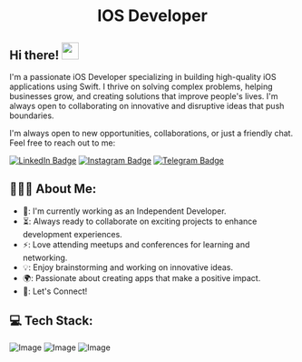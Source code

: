 <h1 align="center">IOS Developer</h1>

## Hi there! <img src="https://raw.githubusercontent.com/aemmadi/aemmadi/master/wave.gif" width="30px">

I'm a passionate iOS Developer specializing in building high-quality iOS applications using Swift. I thrive on solving complex problems, helping businesses grow, and creating solutions that improve people's lives. I'm always open to collaborating on innovative and disruptive ideas that push boundaries. </br>

I'm always open to new opportunities, collaborations, or just a friendly chat. Feel free to reach out to me:

[![LinkedIn Badge](https://img.shields.io/badge/-giyos_khaitov-blue?style=flat-square&logo=linkedin&logoColor=white&link=https://www.linkedin.com/in/giyos-khaitov-100845168/)](https://www.linkedin.com/in/giyos-khaitov)
[![Instagram Badge](https://img.shields.io/badge/@gyaskhaitov-purple?style=flat&logo=instagram)](https://www.instagram.com/gyaskhaitov)
[![Telegram Badge](https://img.shields.io/badge/@GiyasIOS-blue?style=flat&logo=telegram)](https://t.me/GiyasIOS)


<h2 align="left">👨🏻‍💻 About Me:</h2>

- 💼: I'm currently working as an Independent Developer.
- ⏳: Always ready to collaborate on exciting projects to enhance development experiences.
- ⚡: Love attending meetups and conferences for learning and networking.
- 💡: Enjoy brainstorming and working on innovative ideas.
- 🌍: Passionate about creating apps that make a positive impact.
- 🤝: Let's Connect!

## 💻 Tech Stack:

![Image](https://img.shields.io/badge/Swift-FFFFFF?style=for-the-badge&logo=swift&logoColor=orange)
![Image](https://img.shields.io/badge/UIKit-007AFF?style=for-the-badge&logo=apple&logoColor=white)
![Image](https://img.shields.io/badge/SwiftUI-FF4B3E?style=for-the-badge&logo=swift&logoColor=white)

